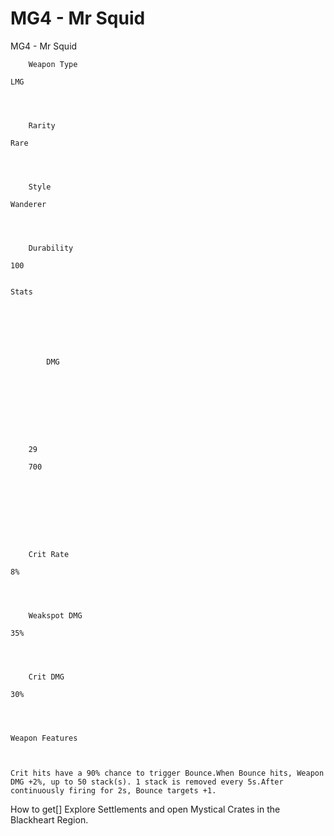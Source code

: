 # MG4 - Mr Squid

MG4 - Mr Squid


	
		
		
	
	



	
		Weapon Type
	
	LMG



	
		Rarity
	
	Rare



	
		Style
	
	Wanderer



	
		Durability
	
	100


	Stats

	
	
	
	
		
		
			DMG
		
			 
		
		
	
	
	
	
	
		29
	
		700
	
	
	





	
		Crit Rate
	
	8%



	
		Weakspot DMG
	
	35%



	
		Crit DMG
	
	30%




	Weapon Features


	
	Crit hits have a 90% chance to trigger Bounce.When Bounce hits, Weapon DMG +2%, up to 50 stack(s). 1 stack is removed every 5s.After continuously firing for 2s, Bounce targets +1.







How to get[]
Explore Settlements and open Mystical Crates in the Blackheart Region.
